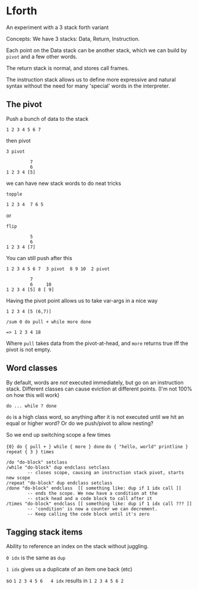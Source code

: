 # Lforth
An experiment with a 3 stack forth variant

Concepts: We have 3 stacks: Data, Return, Instruction.

Each point on the Data stack can be another stack, which we can build by `pivot`
and a few other words.

The return stack is normal, and stores call frames.

The instruction stack allows us to define more expressive and natural syntax
without the need for many 'special' words in the interpreter.

## The pivot

Push a bunch of data to the stack
```
1 2 3 4 5 6 7
```
then pivot
```
3 pivot

         7
         6
1 2 3 4 [5]
```
we can have new stack words to do neat tricks
```
topple

1 2 3 4  7 6 5
```
or
```
flip 

         5
         6
1 2 3 4 [7]
```
You can still push after this
```
1 2 3 4 5 6 7  3 pivot  8 9 10  2 pivot

         7
         6     10
1 2 3 4 [5] 8 [ 9]
```

Having the pivot point allows us to take var-args in a nice way

```
1 2 3 4 [5 (6,7)]

/sum 0 do pull + while more done

=> 1 2 3 4 18
```
Where `pull` takes data from the pivot-at-head, and `more` returns true iff the
pivot is not empty.

## Word classes

By default, words are *not* executed immediately, but go on an instruction stack.
Different classes can cause eviction at different points. (I'm not 100% on how
this will work)

`do ... while ? done`

`do` is a high class word, so anything after it is not executed until we hit an
equal or higher word? Or do we push/pivot to allow nesting?

So we end up switching scope a few times

`{0} do { pull + } while { more } done`
`do { "hello, world" printline } repeat { 3 } times`

```
/do "do-block" setclass
/while "do-block" dup endclass setclass
        -- closes scope, causing an instruction stack pivot, starts new scope
/repeat "do-block" dup endclass setclass
/done "do-block" endclass  [[ something like: dup if 1 idx call ]]
        -- ends the scope. We now have a condition at the
        -- stack head and a code block to call after it
/times "do-block" endclass [[ something like: dup if 1 idx call ??? ]]
        -- 'condition' is now a counter we can decrement.
        -- Keep calling the code block until it's zero
```

## Tagging stack items

Ability to reference an index on the stack without juggling.

`0 idx` is the same as `dup`

`1 idx` gives us a duplicate of an item one back (etc)

so
`1 2 3 4 5 6   4 idx`
results in
`1 2 3 4 5 6 2`